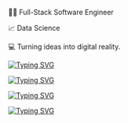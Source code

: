 

👨‍💻 Full-Stack Software Engineer <br />

📈 Data Science <br />

💻 Turning ideas into digital reality. <br />

[![Typing SVG](https://readme-typing-svg.demolab.com?font=Fira+Code&pause=1000&color=F70013&background=FFFFFFF5&multiline=true&width=435&lines=Hey+Fellas)](https://git.io/typing-svg)

[![Typing SVG](https://readme-typing-svg.demolab.com?font=Fira+Code&pause=1000&color=FFFFFF&background=000000F5&multiline=true&width=435&lines=And+Lines+to+Code+b4+I+sleep)](https://git.io/typing-svg)

[![Typing SVG](https://readme-typing-svg.demolab.com?font=Fira+Code&pause=1000&color=0FFFEC&background=000000F5&multiline=true&width=435&lines=And+Miles+to+Go+b4+I+sleep)](https://git.io/typing-svg)

[![Typing SVG](https://readme-typing-svg.demolab.com?font=Fira+Code&pause=1000&color=A052F7&width=435&lines=%F0%9F%A7%91%F0%9F%8F%BB%E2%80%8D%F0%9F%92%BB+%F0%9F%9B%A0+%F0%9F%92%A3+%F0%9F%96%A5+)](https://git.io/typing-svg)